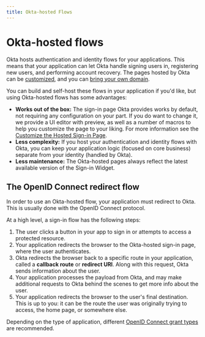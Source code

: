 ```yaml
---
title: Okta-hosted Flows
---
```


# Okta-hosted flows

Okta hosts authentication and identity flows for your applications. This means that your application can let Okta handle signing users in, registering new users, and performing account recovery. The pages hosted by Okta can be [customized](/docs/guides/custom-hosted-signin/), and you can [bring your own domain](/docs/guides/custom-url-domain/).

You can build and self-host these flows in your application if you'd like, but using Okta-hosted flows has some advantages:

* **Works out of the box:** The sign-in page Okta provides works by default, not requiring any configuration on your part. If you do want to change it, we provide a UI editor with preview, as well as a number of macros to help you customize the page to your liking. For more information see the [Customize the Hosted Sign-in Page](/docs/guides/custom-hosted-signin/).
* **Less complexity:** If you host your authentication and identity flows with Okta, you can keep your application logic (focused on core business) separate from your identity (handled by Okta).
* **Less maintenance:** The Okta-hosted pages always reflect the latest available version of the Sign-in Widget.

## The OpenID Connect redirect flow

In order to use an Okta-hosted flow, your application must redirect to Okta. This is usually done with the OpenID Connect protocol.

At a high level, a sign-in flow has the following steps:

1. The user clicks a button in your app to sign in or attempts to access a protected resource.
2. Your application redirects the browser to the Okta-hosted sign-in page, where the user authenticates.
3. Okta redirects the browser back to a specific route in your application, called a **callback route** or **redirect URI**. Along with this request, Okta sends information about the user.
4. Your application processes the payload from Okta, and may make additional requests to Okta behind the scenes to get more info about the user.
5. Your application redirects the browser to the user's final destination. This is up to you: it can be the route the user was originally trying to access, the home page, or somewhere else.

Depending on the type of application, different [OpenID Connect grant types](/docs/concepts/auth-overview/#recommended-flow-by-application-type) are recommended.
